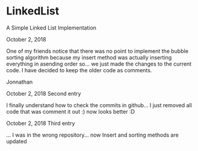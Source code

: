 # LinkedList
A Simple Linked List Implementation

October 2, 2018

  One of my friends notice that there was no point to implement the bubble sorting algorithm because my insert method was actually inserting everything in asending order so... we just made the changes to the current code. I have decided to keep
  the older code as comments.

  Jonnathan


October 2, 2018 Second entry

  I finally understand how to check the commits in github... I just removed all
  code that was comment it out :) now looks better :D

  October 2, 2018 Third entry

  ... I was in the wrong repository... now Insert and sorting methods are updated